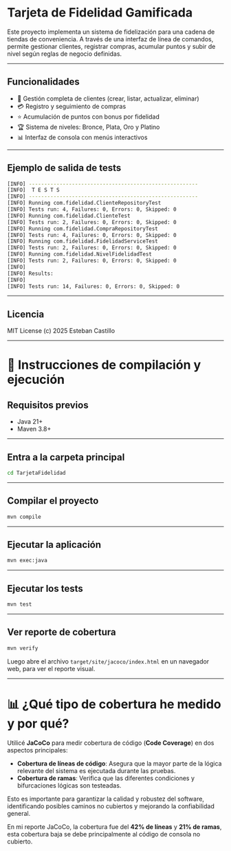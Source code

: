 # Tarjeta de Fidelidad Gamificada

Este proyecto implementa un sistema de fidelización para una cadena de tiendas de conveniencia. A través de una interfaz de línea de comandos, permite gestionar clientes, registrar compras, acumular puntos y subir de nivel según reglas de negocio definidas.

---

## Funcionalidades

- 👤 Gestión completa de clientes (crear, listar, actualizar, eliminar)
- 💳 Registro y seguimiento de compras
- ⭐ Acumulación de puntos con bonus por fidelidad
- 🏆 Sistema de niveles: Bronce, Plata, Oro y Platino
- 📊 Interfaz de consola con menús interactivos

---

## Ejemplo de salida de tests

```bash
[INFO] -------------------------------------------------------
[INFO]  T E S T S
[INFO] -------------------------------------------------------
[INFO] Running com.fidelidad.ClienteRepositoryTest
[INFO] Tests run: 4, Failures: 0, Errors: 0, Skipped: 0
[INFO] Running com.fidelidad.ClienteTest
[INFO] Tests run: 2, Failures: 0, Errors: 0, Skipped: 0
[INFO] Running com.fidelidad.CompraRepositoryTest
[INFO] Tests run: 4, Failures: 0, Errors: 0, Skipped: 0
[INFO] Running com.fidelidad.FidelidadServiceTest
[INFO] Tests run: 2, Failures: 0, Errors: 0, Skipped: 0
[INFO] Running com.fidelidad.NivelFidelidadTest
[INFO] Tests run: 2, Failures: 0, Errors: 0, Skipped: 0
[INFO] 
[INFO] Results:
[INFO]
[INFO] Tests run: 14, Failures: 0, Errors: 0, Skipped: 0
```

---

## Licencia
MIT License
(c) 2025 Esteban Castillo

---

# 🚀 Instrucciones de compilación y ejecución

## Requisitos previos

- Java 21+
- Maven 3.8+

---

## Entra a la carpeta principal

```bash
cd TarjetaFidelidad
```

---

## Compilar el proyecto

```bash
mvn compile
```

---

## Ejecutar la aplicación

```bash
mvn exec:java
```

---

## Ejecutar los tests

```bash
mvn test
```

---

## Ver reporte de cobertura

```bash
mvn verify
```

Luego abre el archivo `target/site/jacoco/index.html` en un navegador web, para ver el reporte visual.

---

# 📊 ¿Qué tipo de cobertura he medido y por qué?

Utilicé **JaCoCo** para medir cobertura de código (**Code Coverage**) en dos aspectos principales:

- **Cobertura de líneas de código**: Asegura que la mayor parte de la lógica relevante del sistema es ejecutada durante las pruebas.
- **Cobertura de ramas**: Verifica que las diferentes condiciones y bifurcaciones lógicas son testeadas.

Esto es importante para garantizar la calidad y robustez del software, identificando posibles caminos no cubiertos y mejorando la confiabilidad general.

En mi reporte JaCoCo, la cobertura fue del **42% de líneas** y **21% de ramas**, esta cobertura baja se debe principalmente al código de consola no cubierto.

